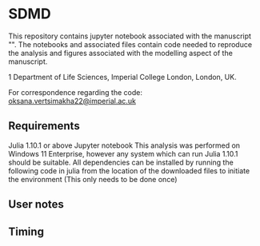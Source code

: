 # SDMD
This repository contains jupyter notebook associated with the manuscript "". The notebooks and associated files contain code needed to reproduce the analysis and figures associated with the modelling aspect of the manuscript.

1 Department of Life Sciences, Imperial College London, London, UK.

For correspondence regarding the code: oksana.vertsimakha22@imperial.ac.uk



## Requirements 
Julia 1.10.1 or above
Jupyter notebook
This analysis was performed on Windows 11 Enterprise, however any system which can run Julia 1.10.1 should be suitable.
All dependencies can be installed by running the following code in julia from the location of the downloaded files to initiate the environment (This only needs to be done once)

## User notes

## Timing
